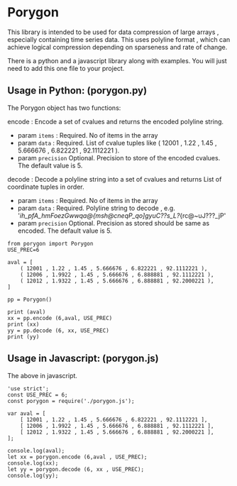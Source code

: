 # Porygon

This library is intended to be used for data compression of large arrays , especially containing time series data.
This uses polyline format , which can achieve logical compression depending on sparseness and rate of change.

There is a python and a javascript library along with examples. You will just need to add this one file to your project.


## Usage in Python: (porygon.py)

The Porygon object has two functions:

encode : Encode a set of cvalues and returns the encoded polyline string.
- param `items` : Required. No of items in the array
- param `data`  : Required. List of cvalue tuples like ( 12001 , 1.22 , 1.45 , 5.666676 , 6.822221 , 92.1112221 ).
- param `precision` Optional. Precision to store of the encoded cvalues.  The default value is 5.

decode : Decode a polyline string into a set of cvalues and returns  List of coordinate tuples in order.
- param `items` : Required. No of items in the array
- param `data`  : Required. Polyline string to decode , e.g. '_ih_pfA_hmFoezGwwqa@{msh@cneqP_qo]gyuC??s_L?_{rc@~uJ???_jP'
- param `precision` Optional. Precision as stored should be same as encoded.  The default value is 5.


```
from porygon import Porygon
USE_PREC=6

aval = [
	( 12001 , 1.22 , 1.45 , 5.666676 , 6.822221 , 92.1112221 ),
	( 12006 , 1.9922 , 1.45 , 5.666676 , 6.888881 , 92.1112221 ),
	( 12012 , 1.9322 , 1.45 , 5.666676 , 6.888881 , 92.2000221 ),
]

pp = Porygon()

print (aval)
xx = pp.encode (6,aval, USE_PREC)
print (xx)
yy = pp.decode (6, xx, USE_PREC)
print (yy)
```

## Usage in Javascript: (porygon.js)

The above in javascript.

```
'use strict';
const USE_PREC = 6;
const porygon = require('./porygon.js');

var aval = [
	[ 12001 , 1.22 , 1.45 , 5.666676 , 6.822221 , 92.1112221 ],
	[ 12006 , 1.9922 , 1.45 , 5.666676 , 6.888881 , 92.1112221 ],
	[ 12012 , 1.9322 , 1.45 , 5.666676 , 6.888881 , 92.2000221 ],
];

console.log(aval);
let xx = porygon.encode (6,aval , USE_PREC);
console.log(xx);
let yy = porygon.decode (6, xx , USE_PREC);
console.log(yy);
```

